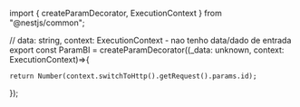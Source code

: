 import { createParamDecorator, ExecutionContext } from "@nestjs/common";

// data: string, context: ExecutionContext - nao tenho data/dado de entrada
export const ParamBI = createParamDecorator((_data: unknown, context: ExecutionContext)=>{
    
    return Number(context.switchToHttp().getRequest().params.id);
});